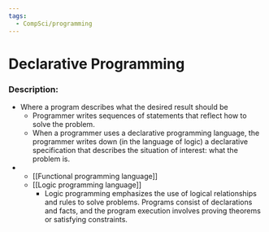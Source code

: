 ```yaml
---
tags:
  - CompSci/programming
---
```

# Declarative Programming
### Description:
- Where a program describes what the desired result should be
	- Programmer writes sequences of statements that reflect how to solve the problem. 
	- When a programmer uses a declarative programming language, the programmer writes down (in the language of logic) a declarative specification that describes the situation of interest: what the problem is.
- 
	- [[Functional programming language]]
	- [[Logic programming language]]
		- Logic programming emphasizes the use of logical relationships and rules to solve problems. Programs consist of declarations and facts, and the program execution involves proving theorems or satisfying constraints.